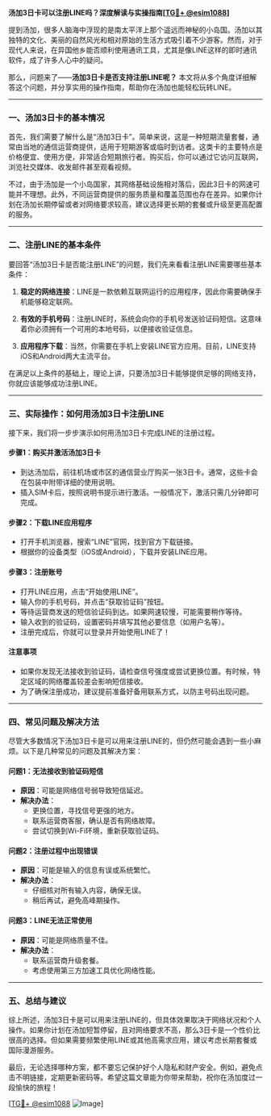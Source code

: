 **汤加3日卡可以注册LINE吗？深度解读与实操指南[[TG💪+ @esim1088](https://t.me/s/esim1088)]**

提到汤加，很多人脑海中浮现的是南太平洋上那个遥远而神秘的小岛国。汤加以其独特的文化、美丽的自然风光和相对原始的生活方式吸引着不少游客。然而，对于现代人来说，在异国他乡能否顺利使用通讯工具，尤其是像LINE这样的即时通讯软件，成了许多人心中的疑问。

那么，问题来了——**汤加3日卡是否支持注册LINE呢？** 本文将从多个角度详细解答这个问题，并分享实用的操作指南，帮助你在汤加也能轻松玩转LINE。

---

### **一、汤加3日卡的基本情况**

首先，我们需要了解什么是“汤加3日卡”。简单来说，这是一种短期流量套餐，通常由当地的通信运营商提供，适用于短期游客或临时到访者。这类卡的主要特点是价格便宜、使用方便，非常适合短期旅行者。购买后，你可以通过它访问互联网，浏览社交媒体、收发邮件甚至观看视频。

不过，由于汤加是一个小岛国家，其网络基础设施相对落后，因此3日卡的网速可能并不理想。此外，不同运营商提供的服务质量和覆盖范围也存在差异。如果你计划在汤加长期停留或者对网络要求较高，建议选择更长期的套餐或升级至更高配置的服务。

---

### **二、注册LINE的基本条件**

要回答“汤加3日卡是否能注册LINE”的问题，我们先来看看注册LINE需要哪些基本条件：

1. **稳定的网络连接**：LINE是一款依赖互联网运行的应用程序，因此你需要确保手机能够稳定联网。
   
2. **有效的手机号码**：注册LINE时，系统会向你的手机号发送验证码短信。这意味着你必须拥有一个可用的本地号码，以便接收验证信息。

3. **应用程序下载**：当然，你需要在手机上安装LINE官方应用。目前，LINE支持iOS和Android两大主流平台。

在满足以上条件的基础上，理论上讲，只要汤加3日卡能够提供足够的网络支持，你就应该能够成功注册LINE。

---

### **三、实际操作：如何用汤加3日卡注册LINE**

接下来，我们将一步步演示如何用汤加3日卡完成LINE的注册过程。

#### **步骤1：购买并激活汤加3日卡**
- 到达汤加后，前往机场或市区的通信营业厅购买一张3日卡。通常，这些卡会在包装中附带详细的使用说明。
- 插入SIM卡后，按照说明书提示进行激活。一般情况下，激活只需几分钟即可完成。

#### **步骤2：下载LINE应用程序**
- 打开手机浏览器，搜索“LINE”官网，找到官方下载链接。
- 根据你的设备类型（iOS或Android），下载并安装LINE应用。

#### **步骤3：注册账号**
- 打开LINE应用，点击“开始使用LINE”。
- 输入你的手机号码，并点击“获取验证码”按钮。
- 等待运营商发送的短信验证码到达。如果网速较慢，可能需要稍作等待。
- 输入收到的验证码，设置密码并填写其他必要信息（如用户名等）。
- 注册完成后，你就可以登录并开始使用LINE了！

#### **注意事项**
- 如果你发现无法接收到验证码，请检查信号强度或尝试更换位置。有时候，特定区域的网络覆盖较差会影响短信接收。
- 为了确保注册成功，建议提前准备好备用联系方式，以防主号码出现问题。

---

### **四、常见问题及解决方法**

尽管大多数情况下汤加3日卡是可以用来注册LINE的，但仍然可能会遇到一些小麻烦。以下是几种常见的问题及其解决方案：

#### **问题1：无法接收到验证码短信**
- **原因**：可能是网络信号弱导致短信延迟。
- **解决办法**：
  - 更换位置，寻找信号更强的地方。
  - 联系运营商客服，确认是否有网络故障。
  - 尝试切换到Wi-Fi环境，重新获取验证码。

#### **问题2：注册过程中出现错误**
- **原因**：可能是输入的信息有误或系统繁忙。
- **解决办法**：
  - 仔细核对所有输入内容，确保无误。
  - 稍后再试，避免高峰期操作。

#### **问题3：LINE无法正常使用**
- **原因**：可能是网络质量不佳。
- **解决办法**：
  - 联系运营商升级套餐。
  - 考虑使用第三方加速工具优化网络性能。

---

### **五、总结与建议**

综上所述，汤加3日卡是可以用来注册LINE的，但具体效果取决于网络状况和个人操作。如果你计划在汤加短暂停留，且对网络要求不高，那么3日卡是一个性价比很高的选择。但如果需要频繁使用LINE或其他高需求应用，建议考虑长期套餐或国际漫游服务。

最后，无论选择哪种方案，都不要忘记保护好个人隐私和财产安全。例如，避免点击不明链接，定期更新密码等。希望这篇文章能为你带来帮助，祝你在汤加度过一段愉快的旅程！

[[TG💪+ @esim1088](https://t.me/s/esim1088) ![Image](https://i.postimg.cc/4NQfJmqS/Snipaste-2025-05-13-00-14-12.png)]